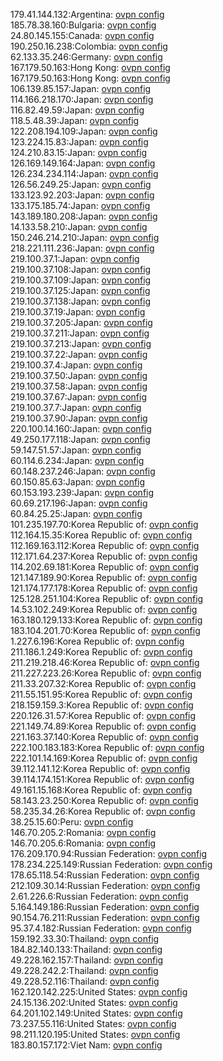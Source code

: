 179.41.144.132:Argentina: [ovpn config](vpn/179_41_144_132.ovpn)  
185.78.38.160:Bulgaria: [ovpn config](vpn/185_78_38_160.ovpn)  
24.80.145.155:Canada: [ovpn config](vpn/24_80_145_155.ovpn)  
190.250.16.238:Colombia: [ovpn config](vpn/190_250_16_238.ovpn)  
62.133.35.246:Germany: [ovpn config](vpn/62_133_35_246.ovpn)  
167.179.50.163:Hong Kong: [ovpn config](vpn/167_179_50_163.ovpn)  
167.179.50.163:Hong Kong: [ovpn config](vpn/167_179_50_163.ovpn)  
106.139.85.157:Japan: [ovpn config](vpn/106_139_85_157.ovpn)  
114.166.218.170:Japan: [ovpn config](vpn/114_166_218_170.ovpn)  
116.82.49.59:Japan: [ovpn config](vpn/116_82_49_59.ovpn)  
118.5.48.39:Japan: [ovpn config](vpn/118_5_48_39.ovpn)  
122.208.194.109:Japan: [ovpn config](vpn/122_208_194_109.ovpn)  
123.224.15.83:Japan: [ovpn config](vpn/123_224_15_83.ovpn)  
124.210.83.15:Japan: [ovpn config](vpn/124_210_83_15.ovpn)  
126.169.149.164:Japan: [ovpn config](vpn/126_169_149_164.ovpn)  
126.234.234.114:Japan: [ovpn config](vpn/126_234_234_114.ovpn)  
126.56.249.25:Japan: [ovpn config](vpn/126_56_249_25.ovpn)  
133.123.92.203:Japan: [ovpn config](vpn/133_123_92_203.ovpn)  
133.175.185.74:Japan: [ovpn config](vpn/133_175_185_74.ovpn)  
143.189.180.208:Japan: [ovpn config](vpn/143_189_180_208.ovpn)  
14.133.58.210:Japan: [ovpn config](vpn/14_133_58_210.ovpn)  
150.246.214.210:Japan: [ovpn config](vpn/150_246_214_210.ovpn)  
218.221.111.236:Japan: [ovpn config](vpn/218_221_111_236.ovpn)  
219.100.37.1:Japan: [ovpn config](vpn/219_100_37_1.ovpn)  
219.100.37.108:Japan: [ovpn config](vpn/219_100_37_108.ovpn)  
219.100.37.109:Japan: [ovpn config](vpn/219_100_37_109.ovpn)  
219.100.37.125:Japan: [ovpn config](vpn/219_100_37_125.ovpn)  
219.100.37.138:Japan: [ovpn config](vpn/219_100_37_138.ovpn)  
219.100.37.19:Japan: [ovpn config](vpn/219_100_37_19.ovpn)  
219.100.37.205:Japan: [ovpn config](vpn/219_100_37_205.ovpn)  
219.100.37.211:Japan: [ovpn config](vpn/219_100_37_211.ovpn)  
219.100.37.213:Japan: [ovpn config](vpn/219_100_37_213.ovpn)  
219.100.37.22:Japan: [ovpn config](vpn/219_100_37_22.ovpn)  
219.100.37.4:Japan: [ovpn config](vpn/219_100_37_4.ovpn)  
219.100.37.50:Japan: [ovpn config](vpn/219_100_37_50.ovpn)  
219.100.37.58:Japan: [ovpn config](vpn/219_100_37_58.ovpn)  
219.100.37.67:Japan: [ovpn config](vpn/219_100_37_67.ovpn)  
219.100.37.7:Japan: [ovpn config](vpn/219_100_37_7.ovpn)  
219.100.37.90:Japan: [ovpn config](vpn/219_100_37_90.ovpn)  
220.100.14.160:Japan: [ovpn config](vpn/220_100_14_160.ovpn)  
49.250.177.118:Japan: [ovpn config](vpn/49_250_177_118.ovpn)  
59.147.51.57:Japan: [ovpn config](vpn/59_147_51_57.ovpn)  
60.114.6.234:Japan: [ovpn config](vpn/60_114_6_234.ovpn)  
60.148.237.246:Japan: [ovpn config](vpn/60_148_237_246.ovpn)  
60.150.85.63:Japan: [ovpn config](vpn/60_150_85_63.ovpn)  
60.153.193.239:Japan: [ovpn config](vpn/60_153_193_239.ovpn)  
60.69.217.196:Japan: [ovpn config](vpn/60_69_217_196.ovpn)  
60.84.25.25:Japan: [ovpn config](vpn/60_84_25_25.ovpn)  
101.235.197.70:Korea Republic of: [ovpn config](vpn/101_235_197_70.ovpn)  
112.164.15.35:Korea Republic of: [ovpn config](vpn/112_164_15_35.ovpn)  
112.169.163.112:Korea Republic of: [ovpn config](vpn/112_169_163_112.ovpn)  
112.171.64.237:Korea Republic of: [ovpn config](vpn/112_171_64_237.ovpn)  
114.202.69.181:Korea Republic of: [ovpn config](vpn/114_202_69_181.ovpn)  
121.147.189.90:Korea Republic of: [ovpn config](vpn/121_147_189_90.ovpn)  
121.174.177.178:Korea Republic of: [ovpn config](vpn/121_174_177_178.ovpn)  
125.128.251.104:Korea Republic of: [ovpn config](vpn/125_128_251_104.ovpn)  
14.53.102.249:Korea Republic of: [ovpn config](vpn/14_53_102_249.ovpn)  
163.180.129.133:Korea Republic of: [ovpn config](vpn/163_180_129_133.ovpn)  
183.104.201.70:Korea Republic of: [ovpn config](vpn/183_104_201_70.ovpn)  
1.227.6.196:Korea Republic of: [ovpn config](vpn/1_227_6_196.ovpn)  
211.186.1.249:Korea Republic of: [ovpn config](vpn/211_186_1_249.ovpn)  
211.219.218.46:Korea Republic of: [ovpn config](vpn/211_219_218_46.ovpn)  
211.227.223.26:Korea Republic of: [ovpn config](vpn/211_227_223_26.ovpn)  
211.33.207.32:Korea Republic of: [ovpn config](vpn/211_33_207_32.ovpn)  
211.55.151.95:Korea Republic of: [ovpn config](vpn/211_55_151_95.ovpn)  
218.159.159.3:Korea Republic of: [ovpn config](vpn/218_159_159_3.ovpn)  
220.126.31.57:Korea Republic of: [ovpn config](vpn/220_126_31_57.ovpn)  
221.149.74.89:Korea Republic of: [ovpn config](vpn/221_149_74_89.ovpn)  
221.163.37.140:Korea Republic of: [ovpn config](vpn/221_163_37_140.ovpn)  
222.100.183.183:Korea Republic of: [ovpn config](vpn/222_100_183_183.ovpn)  
222.101.14.169:Korea Republic of: [ovpn config](vpn/222_101_14_169.ovpn)  
39.112.141.12:Korea Republic of: [ovpn config](vpn/39_112_141_12.ovpn)  
39.114.174.151:Korea Republic of: [ovpn config](vpn/39_114_174_151.ovpn)  
49.161.15.168:Korea Republic of: [ovpn config](vpn/49_161_15_168.ovpn)  
58.143.23.250:Korea Republic of: [ovpn config](vpn/58_143_23_250.ovpn)  
58.235.34.26:Korea Republic of: [ovpn config](vpn/58_235_34_26.ovpn)  
38.25.15.60:Peru: [ovpn config](vpn/38_25_15_60.ovpn)  
146.70.205.2:Romania: [ovpn config](vpn/146_70_205_2.ovpn)  
146.70.205.6:Romania: [ovpn config](vpn/146_70_205_6.ovpn)  
176.209.170.94:Russian Federation: [ovpn config](vpn/176_209_170_94.ovpn)  
178.234.225.149:Russian Federation: [ovpn config](vpn/178_234_225_149.ovpn)  
178.65.118.54:Russian Federation: [ovpn config](vpn/178_65_118_54.ovpn)  
212.109.30.14:Russian Federation: [ovpn config](vpn/212_109_30_14.ovpn)  
2.61.226.6:Russian Federation: [ovpn config](vpn/2_61_226_6.ovpn)  
5.164.149.186:Russian Federation: [ovpn config](vpn/5_164_149_186.ovpn)  
90.154.76.211:Russian Federation: [ovpn config](vpn/90_154_76_211.ovpn)  
95.37.4.182:Russian Federation: [ovpn config](vpn/95_37_4_182.ovpn)  
159.192.33.30:Thailand: [ovpn config](vpn/159_192_33_30.ovpn)  
184.82.140.133:Thailand: [ovpn config](vpn/184_82_140_133.ovpn)  
49.228.162.157:Thailand: [ovpn config](vpn/49_228_162_157.ovpn)  
49.228.242.2:Thailand: [ovpn config](vpn/49_228_242_2.ovpn)  
49.228.52.116:Thailand: [ovpn config](vpn/49_228_52_116.ovpn)  
162.120.142.225:United States: [ovpn config](vpn/162_120_142_225.ovpn)  
24.15.136.202:United States: [ovpn config](vpn/24_15_136_202.ovpn)  
64.201.102.149:United States: [ovpn config](vpn/64_201_102_149.ovpn)  
73.237.55.116:United States: [ovpn config](vpn/73_237_55_116.ovpn)  
98.211.120.195:United States: [ovpn config](vpn/98_211_120_195.ovpn)  
183.80.157.172:Viet Nam: [ovpn config](vpn/183_80_157_172.ovpn)  
